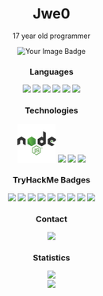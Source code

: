 <h1 align="center">Jwe0</h1>
<div align="center">
    <p>17 year old programmer</p>
    <img src="https://tryhackme-badges.s3.amazonaws.com/jwe0.png???????????" alt="Your Image Badge" />
</div>

<div align="center">
    <h3 >Languages</h3>
  <img src="https://raw.githubusercontent.com/get-icon/geticon/master/icons/python.svg" width=50>
  <img src="https://raw.githubusercontent.com/get-icon/geticon/master/icons/svelte-icon.svg" width=50>
  <img src="https://raw.githubusercontent.com/get-icon/geticon/master/icons/html-5.svg" width=50>
  <img src="https://raw.githubusercontent.com/get-icon/geticon/master/icons/css-3.svg" width=50>
  <img src="https://raw.githubusercontent.com/get-icon/geticon/master/icons/javascript.svg" width=50>
  <img src="https://raw.githubusercontent.com/get-icon/geticon/refs/heads/master/icons/rust.svg" width=50>
</div>

<div align="center">
    <h3>Technologies</h3>
  <img src="https://raw.githubusercontent.com/devicons/devicon/master/icons/nodejs/nodejs-original-wordmark.svg" width=78>
  <img src="https://raw.githubusercontent.com/get-icon/geticon/master/icons/linux-tux.svg" width=50>
  <img src="https://raw.githubusercontent.com/get-icon/geticon/master/icons/ubuntu.svg" width=50>
  <img src="https://raw.githubusercontent.com/get-icon/geticon/master/icons/git.svg" width=130>
</div>

<div align="center">
    <h3>TryHackMe Badges</h3>    
    <img src="https://assets.tryhackme.com/img/badges/streak7.svg" width=50>
    <img src="https://assets.tryhackme.com/img/badges/mrrobot.svg" width=50>
    <img src="https://assets.tryhackme.com/img/badges/ohsint.svg" width=50>
    <img src="https://assets.tryhackme.com/img/badges/firstfour.svg" width=50>
    <img src="https://assets.tryhackme.com/img/badges/streak30.svg" width=50>
    <img src="https://assets.tryhackme.com/img/badges/howthewebworks.svg" width=50>
    <img src="https://assets.tryhackme.com/img/badges/linux.svg" width=50>
    <img src="https://assets.tryhackme.com/img/badges/webbed.svg" width=50>
    <img src="https://assets.tryhackme.com/img/badges/careerready.svg" width=50>


<div align="center">
    <h3>Contact</h3>
    <a href="mailto:joshuawebb2007@proton.me"><img src="https://img.shields.io/badge/ProtonMail-8B89CC?style=for-the-badge&logo=protonmail&logoColor=white"></a>
</div>


<div align="center">
    <h3>Statistics</h3>
    <img src="https://github-readme-stats.vercel.app/api?username=jwe0&theme=dark&hide_border=false&include_all_commits=false&count_private=true" width=500><br>
    <img src="https://github-readme-stats.vercel.app/api/top-langs/?username=jwe0&layout=compact&langs_count=6&theme=dark&hide_border=false" width=300>
</div>

